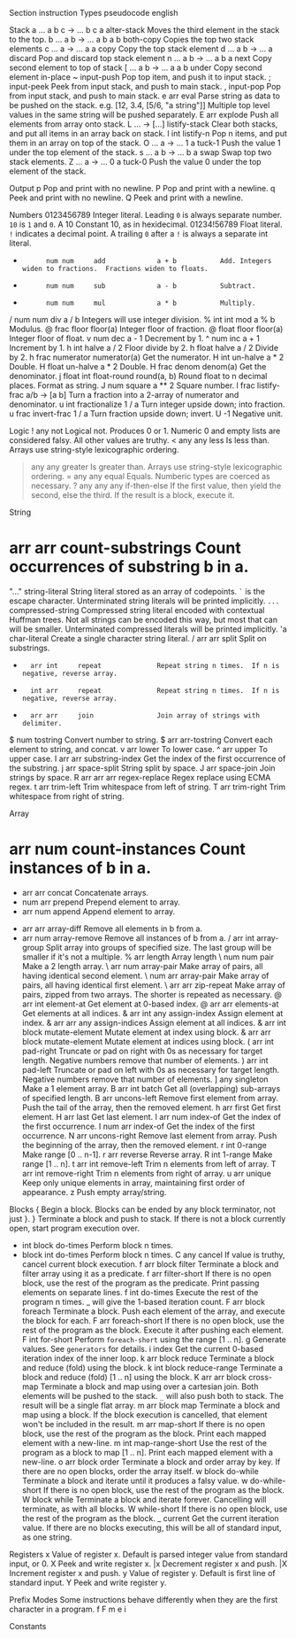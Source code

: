 ﻿Section
instruction
Types
pseudocode
english


Stack
a	... a b c -> ... b c a	alter-stack  	Moves the third element in the stack to the top.
b	... a b -> ... a b a b	both-copy    	Copies the top two stack elements
c	... a -> ... a a      	copy         	Copy the top stack element
d	... a b -> ... a      	discard      	Pop and discard top stack element
n	... a b -> ... a b a  	next         	Copy second element to top of stack
[	... a b -> ... a a b  	under        	Copy second element in-place
~	                      	input-push   	Pop top item, and push it to input stack.
;	                      	input-peek   	Peek from input stack, and push to main stack.
,	                      	input-pop    	Pop from input stack, and push to main stack.
e	arr                   	eval         	Parse string as data to be pushed on the stack. e.g. [12, 3.4, [5/6, "a string"]]  Multiple top level values in the same string will be pushed separately.
E	arr                   	explode      	Push all elements from array onto stack.
L	... -> [...]          	listify-stack	Clear both stacks, and put all items in an array back on stack.
l	int                   	listify-n    	Pop n items, and put them in an array on top of the stack.
O	... a -> ... 1 a      	tuck-1       	Push the value 1 under the top element of the stack.
s	... a b -> ... b a    	swap         	Swap top two stack elements.
Z	... a -> ... 0 a      	tuck-0       	Push the value 0 under the top element of the stack.

Output
p	Pop and print with no newline.
P	Pop and print with a newline.
q	Peek and print with no newline.
Q	Peek and print with a newline.


Numbers
0123456789 	         	             	            	Integer literal.  Leading `0` is always separate number. `10` is `1` and `0`.
A          	         	             	10          	Constant 10, as in hexidecimal.
01234!56789	         	             	            	Float literal.  `!` indicates a decimal point.  A trailing `0` after a `!` is always a separate int literal.
+          	num num  	add          	a + b       	Add. Integers widen to fractions.  Fractions widen to floats.
-          	num num  	sub          	a - b       	Subtract.
*          	num num  	mul          	a * b       	Multiply.
/          	num num  	div          	a / b       	Integers will use integer division.
%          	int int  	mod          	a % b       	Modulus.
@          	frac     	floor        	floor(a)    	Integer floor of fraction.
@          	float    	floor        	floor(a)    	Integer floor of float.
v          	num      	dec          	a - 1       	Decrement by 1.
^          	num      	inc          	a + 1       	Increment by 1.
h          	int      	halve        	a / 2       	Floor divide by 2.
h          	float    	halve        	a / 2       	Divide by 2.
h          	frac     	numerator    	numerator(a)	Get the numerator.
H          	int      	un-halve     	a * 2       	Double.
H          	float    	un-halve     	a * 2       	Double.
H          	frac     	denom        	denom(a)    	Get the denominator.
j          	float int	float-round  	round(a, b) 	Round float to n decimal places.  Format as string.
J          	num      	square       	a ** 2      	Square number.
l          	frac     	listify-frac 	a/b -> [a b]	Turn a fraction into a 2-array of numerator and denominator.
u          	int      	fractionalize	1 / a       	Turn integer upside down; into fraction.
u          	frac     	invert-frac  	1 / a       	Turn fraction upside down; invert.
U          	         	             	-1          	Negative unit.

Logic
!	any        	not         	Logical not.  Produces 0 or 1.  Numeric 0 and empty lists are considered falsy.  All other values are truthy.
<	any any    	less        	Is less than.  Arrays use string-style lexicographic ordering.
>	any any    	greater     	Is greater than.  Arrays use string-style lexicographic ordering.
=	any any    	equal       	Equals.  Numberic types are coerced as necessary.
?	any any any	if-then-else	If the first value, then yield the second, else the third.  If the result is a block, execute it.


String
#    	arr arr    	count-substrings 	Count occurrences of substring b in a.
"..."	           	string-literal   	String literal stored as an array of codepoints. `` ` `` is the escape character.  Unterminated string literals will be printed implicitly.
`...`	           	compressed-string	Compressed string literal encoded with contextual Huffman trees.  Not all strings can be encoded this way, but most that can will be smaller.  Unterminated compressed literals will be printed implicitly.
'a   	           	char-literal     	Create a single character string literal.
/    	arr arr    	split            	Split on substrings.
*    	arr int    	repeat           	Repeat string n times.  If n is negative, reverse array.
*    	int arr    	repeat           	Repeat string n times.  If n is negative, reverse array.
*    	arr arr    	join             	Join array of strings with delimiter.
$    	num        	tostring         	Convert number to string.
$    	arr        	arr-tostring     	Convert each element to string, and concat.
v    	arr        	lower            	To lower case.
^    	arr        	upper            	To upper case.
I    	arr arr    	substring-index  	Get the index of the first occurrence of the substring.
j    	arr        	space-split      	String split by space.
J    	arr        	space-join       	Join strings by space.
R    	arr arr arr	regex-replace    	Regex replace using ECMA regex.
t    	arr        	trim-left        	Trim whitespace from left of string.
T    	arr        	trim-right       	Trim whitespace from right of string.

Array
#	arr num      	count-instances	Count instances of b in a.
+	arr arr      	concat         	Concatenate arrays.
+	num arr      	prepend        	Prepend element to array.
+	arr num      	append         	Append element to array.
-	arr arr      	array-diff     	Remove all elements in b from a.
-	arr num      	array-remove   	Remove all instances of b from a.
/	arr int      	array-group    	Split array into groups of specified size.  The last group will be smaller if it's not a multiple.
%	arr          	length         	Array length
\	num num      	pair           	Make a 2 length array.
\	arr num      	array-pair     	Make array of pairs, all having identical second element.
\	num arr      	array-pair     	Make array of pairs, all having identical first element.
\	arr arr      	zip-repeat     	Make array of pairs, zipped from two arrays.  The shorter is repeated as necessary.
@	arr int      	element-at     	Get element at 0-based index.
@	arr arr      	elements-at    	Get elements at all indices.
&	arr int any  	assign-index   	Assign element at index.
&	arr arr any  	assign-indices 	Assign element at all indices.
&	arr int block	mutate-element 	Mutate element at index using block.
&	arr arr block	mutate-element 	Mutate element at indices using block.
(	arr int      	pad-right      	Truncate or pad on right with 0s as necessary for target length.  Negative numbers remove that number of elements.
)	arr int      	pad-left       	Truncate or pad on left with 0s as necessary for target length.  Negative numbers remove that number of elements.
]	any          	singleton      	Make a 1 element array.
B	arr int      	batch          	Get all (overlapping) sub-arrays of specified length.
B	arr          	uncons-left    	Remove first element from array.  Push the tail of the array, then the removed element.
h	arr          	first          	Get first element.
H	arr          	last           	Get last element.
I	arr num      	index-of       	Get the index of the first occurrence.
I	num arr      	index-of       	Get the index of the first occurrence.
N	arr          	uncons-right   	Remove last element from array.  Push the beginning of the array, then the removed element.
r	int          	0-range        	Make range [0 .. n-1].
r	arr          	reverse        	Reverse array.
R	int          	1-range        	Make range [1 .. n].
t	arr int      	remove-left    	Trim n elements from left of array.
T	arr int      	remove-right   	Trim n elements from right of array.
u	arr          	unique         	Keep only unique elements in array, maintaining first order of appearance.
z	             	               	Push empty array/string.

Blocks
{	             	               	Begin a block.  Blocks can be ended by any block terminator, not just }.
}	             	               	Terminate a block and push to stack.  If there is not a block currently open, start program execution over.
*	int block    	do-times       	Perform block n times.
*	block int    	do-times       	Perform block n times.
C	any          	cancel         	If value is truthy, cancel current block execution.
f	arr block    	filter         	Terminate a block and filter array using it as a predicate.
f	arr          	filter-short   	If there is no open block, use the rest of the program as the predicate.  Print passing elements on separate lines.
f	int          	do-times       	Execute the rest of the program n times.  _ will give the 1-based iteration count.
F	arr block    	foreach        	Terminate a block.  Push each element of the array, and execute the block for each.
F	arr          	foreach-short  	If there is no open block, use the rest of the program as the block.  Execute it after pushing each element.
F	int          	for-short      	Perform `foreach-short` using the range [1 .. n].
g	             	               	Generate values.  See `generators` for details.
i	             	index          	Get the current 0-based iteration index of the inner loop.
k	arr block    	reduce         	Terminate a block and reduce (fold) using the block.
k	int block    	reduce-range   	Terminate a block and reduce (fold) [1 .. n] using the block.
K	arr arr block	cross-map      	Terminate a block and map using over a cartesian join.  Both elements will be pushed to the stack.  `_` will also push both to stack.  The result will be a single flat array.
m	arr block    	map            	Terminate a block and map using a block.  If the block execution is cancelled, that element won't be included in the result.
m	arr          	map-short      	If there is no open block, use the rest of the program as the block.  Print each mapped element with a new-line.
m	int          	map-range-short	Use the rest of the program as a block to map [1 .. n].  Print each mapped element with a new-line.
o	arr block    	order          	Terminate a block and order array by key.  If there are no open blocks, order the array itself.
w	block        	do-while       	Terminate a block and iterate until it produces a falsy value.
w	             	do-while-short 	If there is no open block, use the rest of the program as the block.
W	block        	while          	Terminate a block and iterate forever.  Cancelling will terminate, as with all blocks.
W	             	while-short    	If there is no open block, use the rest of the program as the block.
_	             	current        	Get the current iteration value.  If there are no blocks executing, this will be all of standard input, as one string.

Registers
x 	Value of register x.  Default is parsed integer value from standard input, or 0.
X 	Peek and write register x.
|x	Decrement register x and push.
|X	Increment register x and push.
y 	Value of register y.  Default is first line of standard input.
Y 	Peek and write register y.

Prefix Modes
Some instructions behave differently when they are the first character in a program.
f
F
m
e
i


Constants
